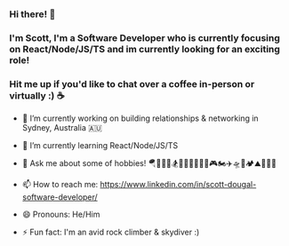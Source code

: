 ### Hi there! 👋

###  I'm Scott, I'm a Software Developer who is currently focusing on React/Node/JS/TS and im currently looking for an exciting role!
### Hit me up if you'd like to chat over a coffee in-person or virtually :) ☕ 

<!--
**CodeScott00/CodeScott00** is a ✨ _special_ ✨ repository because its `README.md` (this file) appears on your GitHub profile.

Here are some ideas to get you started:
-->
- 🔭 I’m currently working on building relationships & networking in Sydney, Australia 🇦🇺
- 🌱 I’m currently learning React/Node/JS/TS

- 💬 Ask me about some of hobbies! 🪂👨‍💻🎣🏂🏋️‍♀️🧘‍♂️🧗‍♂️🎮🏍✈️🛸🚤🏕⛰🔧🏴‍☠️
- 📫 How to reach me: https://www.linkedin.com/in/scott-dougal-software-developer/
- 😄 Pronouns: He/Him
- ⚡ Fun fact: I'm an avid rock climber & skydiver :)


